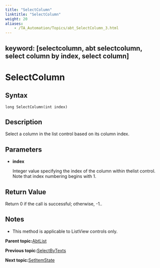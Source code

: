 ```yaml
--- 
title: "SelectColumn"
linktitle: "SelectColumn"
weight: 20
aliases: 
    - /TA_Automation/Topics/abt_SelectColumn_3.html
---
```

keyword: [selectcolumn, abt selectcolumn, select column by index, select column]
---

# SelectColumn

## Syntax

`long SelectColumn(int index)`

## Description

Select a column in the list control based on its column index.

## Parameters

-   **index**

    Integer value specifying the index of the column within thelist control. Note that index numbering begins with 1.


## Return Value

Return 0 if the call is successful; otherwise, -1..

## Notes

-   This method is applicable to ListView controls only.

**Parent topic:**[AbtList](/TA_Automation/Topics/abt_AbtList.html)

**Previous topic:**[SelectByTexts](/TA_Automation/Topics/abt_Select_5.html)

**Next topic:**[SetItemState](/TA_Automation/Topics/abt_SetItemState_3.html)

